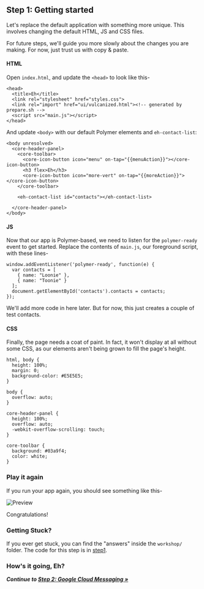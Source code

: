 ## Step 1: Getting started

Let's replace the default application with something more unique. This involves changing the default HTML, JS and CSS files.

For future steps, we'll guide you more slowly about the changes you are making.  For now, just trust us with copy & paste.

#### HTML

Open `index.html`, and update the `<head>` to look like this-

    <head>
      <title>Eh</title>
      <link rel="stylesheet" href="styles.css">
      <link rel="import" href="ui/vulcanized.html"><!-- generated by prepare.sh -->
      <script src="main.js"></script>
    </head>

And update `<body>` with our default Polymer elements and `eh-contact-list`:

    <body unresolved>
      <core-header-panel>
        <core-toolbar>
          <core-icon-button icon="menu" on-tap="{{menuAction}}"></core-icon-button>
          <h3 flex>Eh</h3>
          <core-icon-button icon="more-vert" on-tap="{{moreAction}}"></core-icon-button>
        </core-toolbar>

        <eh-contact-list id="contacts"></eh-contact-list>

      </core-header-panel>
    </body>

#### JS

Now that our app is Polymer-based, we need to listen for the `polymer-ready` event to get started. Replace the contents of `main.js`, our foreground script, with these lines-

    window.addEventListener('polymer-ready', function(e) {
      var contacts = [
        { name: "Loonie" },
        { name: "Toonie" }
      ];
      document.getElementById('contacts').contacts = contacts;
    });

We'll add more code in here later. But for now, this just creates a couple of test contacts.

#### CSS

Finally, the page needs a coat of paint. In fact, it won't display at all without some CSS, as our elements aren't being grown to fill the page's height.

    html, body {
      height: 100%;
      margin: 0;
      background-color: #E5E5E5;
    }

    body {
      overflow: auto;
    }

    core-header-panel {
      height: 100%;
      overflow: auto;
      -webkit-overflow-scrolling: touch;
    }

    core-toolbar {
      background: #03a9f4;
      color: white;
    }

### Play it again

If you run your app again, you should see something like this-

![Preview](https://github.com/MobileChromeApps/workshop-cca-eh/raw/master/docs/assets/step1-preview.png)

Congratulations!

### Getting Stuck?

If you ever get stuck, you can find the "answers" inside the `workshop/` folder.  The code for this step is in [step1](https://github.com/MobileChromeApps/workshop-cca-eh/blob/master/workshop/step1).

### How's it going, Eh?

_**Continue to [Step 2: Google Cloud Messaging &raquo;](https://github.com/MobileChromeApps/workshop-cca-eh/blob/master/docs/step2.md)**_
